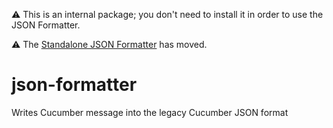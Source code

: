 ⚠️ This is an internal package; you don't need to install it in order to use the JSON Formatter.

⚠️ The [Standalone JSON Formatter](https://github.com/cucumber/standalone-json-formatter) has moved.

# json-formatter
Writes Cucumber message into the legacy Cucumber JSON format
